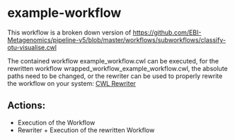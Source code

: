 # example-workflow

This workflow is a broken down version of https://github.com/EBI-Metagenomics/pipeline-v5/blob/master/workflows/subworkflows/classify-otu-visualise.cwl

The contained workflow example_workflow.cwl can be executed, for the rewritten workflow wrapped_workflow_example_workflow.cwl, the absolute paths need to be changed, or
the rewriter can be used to properly rewrite the workflow on your system: [CWL Rewriter](https://github.com/emulation-as-a-service/cwl-rewriter)

## Actions:
* Execution of the Workflow
* Rewriter + Execution of the rewritten Workflow


